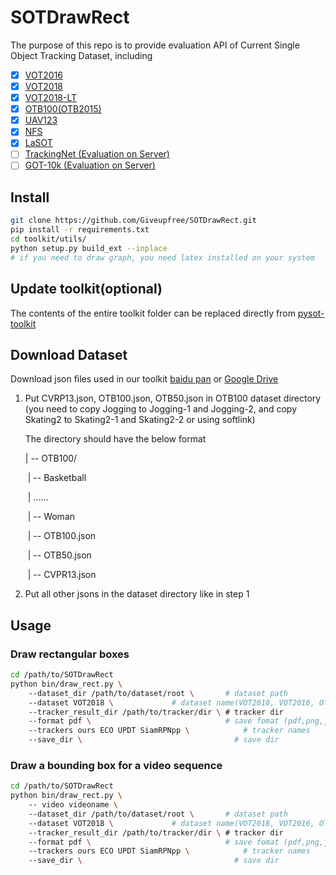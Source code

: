 # SOTDrawRect
The purpose of this repo is to provide evaluation API of Current Single Object Tracking Dataset, including

- [x] [VOT2016](http://www.votchallenge.net/vot2016/dataset.html)
- [x] [VOT2018](http://www.votchallenge.net/vot2018/dataset.html)
- [x] [VOT2018-LT](http://www.votchallenge.net/vot2018/dataset.html)
- [x] [OTB100(OTB2015)](http://cvlab.hanyang.ac.kr/tracker_benchmark/datasets.html)
- [x] [UAV123](https://ivul.kaust.edu.sa/Pages/Dataset-UAV123.aspx)
- [x] [NFS](http://ci2cv.net/nfs/index.html)
- [x] [LaSOT](https://cis.temple.edu/lasot/)
- [ ] [TrackingNet (Evaluation on Server)](https://tracking-net.org)
- [ ] [GOT-10k (Evaluation on Server)](http://got-10k.aitestunion.com)

## Install 


```bash
git clone https://github.com/Giveupfree/SOTDrawRect.git
pip install -r requirements.txt
cd toolkit/utils/
python setup.py build_ext --inplace
# if you need to draw graph, you need latex installed on your system
```
## Update toolkit(optional)
The contents of the entire toolkit folder can be replaced directly from [pysot-toolkit](https://github.com/StrangerZhang/pysot-toolkit)


## Download Dataset

Download json files used in our toolkit [baidu pan](https://pan.baidu.com/s/1js0Qhykqqur7_lNRtle1tA) or [Google Drive](https://drive.google.com/drive/folders/10cfXjwQQBQeu48XMf2xc_W1LucpistPI)

1. Put CVRP13.json, OTB100.json, OTB50.json in OTB100 dataset directory (you need to copy Jogging to Jogging-1 and Jogging-2, and copy Skating2 to Skating2-1 and Skating2-2 or using softlink)

   The directory should have the below format

   | -- OTB100/

   ​	| -- Basketball

   ​	| 	......

   ​	| -- Woman

   ​	| -- OTB100.json

   ​	| -- OTB50.json

   ​	| -- CVPR13.json

2. Put all other jsons in the dataset directory like in step 1

## Usage

### Draw rectangular boxes
```bash
cd /path/to/SOTDrawRect
python bin/draw_rect.py \                     
	--dataset_dir /path/to/dataset/root \		# dataset path
	--dataset VOT2018 \				# dataset name(VOT2018, VOT2016, OTB100, GOT10k)
	--tracker_result_dir /path/to/tracker/dir \	# tracker dir
    --format pdf \                              # save fomat (pdf,png,jpg)
	--trackers ours ECO UPDT SiamRPNpp \ 			# tracker names 
    --save_dir \                                  # save dir
```

### Draw a bounding box for a video sequence
```bash
cd /path/to/SOTDrawRect
python bin/draw_rect.py \    
    -- video videoname \                 
	--dataset_dir /path/to/dataset/root \		# dataset path
	--dataset VOT2018 \				# dataset name(VOT2018, VOT2016, OTB100, GOT10k)
	--tracker_result_dir /path/to/tracker/dir \	# tracker dir
    --format pdf \                              # save fomat (pdf,png,jpg)
	--trackers ours ECO UPDT SiamRPNpp \ 			# tracker names 
    --save_dir \                                  # save dir
```
